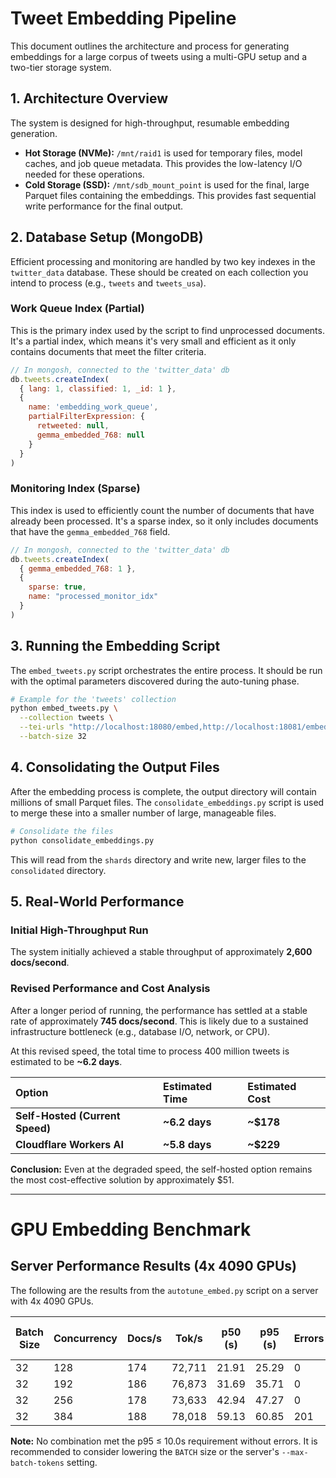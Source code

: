 # Tweet Embedding Pipeline

This document outlines the architecture and process for generating embeddings for a large corpus of tweets using a multi-GPU setup and a two-tier storage system.

## 1. Architecture Overview

The system is designed for high-throughput, resumable embedding generation.

- **Hot Storage (NVMe):** `/mnt/raid1` is used for temporary files, model caches, and job queue metadata. This provides the low-latency I/O needed for these operations.
- **Cold Storage (SSD):** `/mnt/sdb_mount_point` is used for the final, large Parquet files containing the embeddings. This provides fast sequential write performance for the final output.

## 2. Database Setup (MongoDB)

Efficient processing and monitoring are handled by two key indexes in the `twitter_data` database. These should be created on each collection you intend to process (e.g., `tweets` and `tweets_usa`).

### Work Queue Index (Partial)

This is the primary index used by the script to find unprocessed documents. It's a partial index, which means it's very small and efficient as it only contains documents that meet the filter criteria.

```javascript
// In mongosh, connected to the 'twitter_data' db
db.tweets.createIndex(
  { lang: 1, classified: 1, _id: 1 },
  {
    name: 'embedding_work_queue',
    partialFilterExpression: {
      retweeted: null,
      gemma_embedded_768: null
    }
  }
)
```

### Monitoring Index (Sparse)

This index is used to efficiently count the number of documents that have already been processed. It's a sparse index, so it only includes documents that have the `gemma_embedded_768` field.

```javascript
// In mongosh, connected to the 'twitter_data' db
db.tweets.createIndex(
  { gemma_embedded_768: 1 },
  {
    sparse: true,
    name: "processed_monitor_idx"
  }
)
```

## 3. Running the Embedding Script

The `embed_tweets.py` script orchestrates the entire process. It should be run with the optimal parameters discovered during the auto-tuning phase.

```bash
# Example for the 'tweets' collection
python embed_tweets.py \
  --collection tweets \
  --tei-urls "http://localhost:18080/embed,http://localhost:18081/embed,http://localhost:18082/embed,http://localhost:18083/embed" \
  --batch-size 32
```

## 4. Consolidating the Output Files

After the embedding process is complete, the output directory will contain millions of small Parquet files. The `consolidate_embeddings.py` script is used to merge these into a smaller number of large, manageable files.

```bash
# Consolidate the files
python consolidate_embeddings.py
```

This will read from the `shards` directory and write new, larger files to the `consolidated` directory.

## 5. Real-World Performance

### Initial High-Throughput Run

The system initially achieved a stable throughput of approximately **2,600 docs/second**.

### Revised Performance and Cost Analysis

After a longer period of running, the performance has settled at a stable rate of approximately **745 docs/second**. This is likely due to a sustained infrastructure bottleneck (e.g., database I/O, network, or CPU).

At this revised speed, the total time to process 400 million tweets is estimated to be **~6.2 days**.

| Option | Estimated Time | Estimated Cost |
| :--- | :--- | :--- |
| **Self-Hosted (Current Speed)** | **~6.2 days** | **~$178** |
| **Cloudflare Workers AI** | **~5.8 days** | **~$229** |

**Conclusion:** Even at the degraded speed, the self-hosted option remains the most cost-effective solution by approximately $51.

---

# GPU Embedding Benchmark

## Server Performance Results (4x 4090 GPUs)

The following are the results from the `autotune_embed.py` script on a server with 4x 4090 GPUs.

| Batch Size | Concurrency | Docs/s | Tok/s  | p50 (s) | p95 (s) | Errors | Total Time (s) |
|------------|-------------|--------|--------|---------|---------|--------|----------------|
| 32         | 128         | 174    | 72,711 | 21.91   | 25.29   | 0      | 88.39          |
| 32         | 192         | 186    | 76,873 | 31.69   | 35.71   | 0      | 107.70         |
| 32         | 256         | 178    | 73,633 | 42.94   | 47.27   | 0      | 112.20         |
| 32         | 384         | 188    | 78,018 | 59.13   | 60.85   | 201    | 106.36         |

**Note:** No combination met the p95 ≤ 10.0s requirement without errors. It is recommended to consider lowering the `BATCH` size or the server's `--max-batch-tokens` setting.
